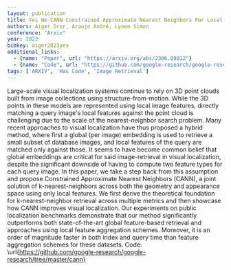 ```yaml
---
layout: publication
title: Yes We CANN Constrained Approximate Nearest Neighbors For Local Feature-based Visual Localization
authors: Aiger Dror, Araujo André, Lynen Simon
conference: "Arxiv"
year: 2023
bibkey: aiger2023yes
additional_links:
  - {name: "Paper", url: "https://arxiv.org/abs/2306.09012"}
  - {name: "Code", url: "https://github.com/google-research/google-research/tree/master/cann}"}
tags: ['ARXIV', 'Has Code', 'Image Retrieval']
---
```

Large-scale visual localization systems continue to rely on 3D point clouds built from image collections using structure-from-motion. While the 3D points in these models are represented using local image features, directly matching a query image's local features against the point cloud is challenging due to the scale of the nearest-neighbor search problem. Many recent approaches to visual localization have thus proposed a hybrid method, where first a global (per image) embedding is used to retrieve a small subset of database images, and local features of the query are matched only against those. It seems to have become common belief that global embeddings are critical for said image-retrieval in visual localization, despite the significant downside of having to compute two feature types for each query image. In this paper, we take a step back from this assumption and propose Constrained Approximate Nearest Neighbors (CANN), a joint solution of k-nearest-neighbors across both the geometry and appearance space using only local features. We first derive the theoretical foundation for k-nearest-neighbor retrieval across multiple metrics and then showcase how CANN improves visual localization. Our experiments on public localization benchmarks demonstrate that our method significantly outperforms both state-of-the-art global feature-based retrieval and approaches using local feature aggregation schemes. Moreover, it is an order of magnitude faster in both index and query time than feature aggregation schemes for these datasets. Code: \url{https://github.com/google-research/google-research/tree/master/cann}
